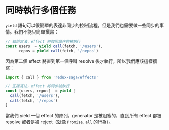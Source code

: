 # 同時執行多個任務

`yield` 語句可以很簡單的表達非同步的控制流程，但是我們也需要做一些同步的事情。我們不能只簡單撰寫：

```javascript
// 錯誤寫法，effect 將按照順序的被執行
const users  = yield call(fetch, '/users'),
      repos = yield call(fetch, '/repos')
```

因為第二個 effect 將直到第一個呼叫 resolve 後才執行，所以我們應該這樣撰寫：

```javascript
import { call } from 'redux-saga/effects'

// 正確寫法，effect 將同步被執行
const [users, repos]  = yield [
  call(fetch, '/users'),
  call(fetch, '/repos')
]
```

當我們 yield 一個 effect 的陣列，generator 是被阻塞的，直到所有 effect 都被 resolve 或者是被 reject（就像 `Promise.all` 的行為）。
